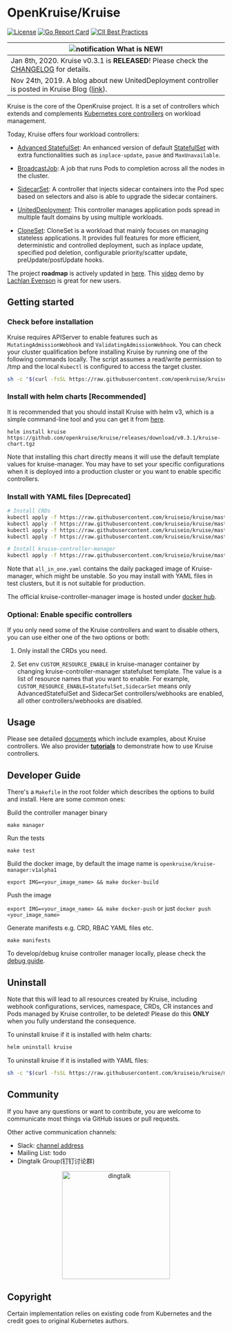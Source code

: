 # OpenKruise/Kruise

[![License](https://img.shields.io/badge/license-Apache%202-4EB1BA.svg)](https://www.apache.org/licenses/LICENSE-2.0.html)
[![Go Report Card](https://goreportcard.com/badge/github.com/openkruise/kruise)](https://goreportcard.com/report/github.com/openkruise/kruise)
[![CII Best Practices](https://bestpractices.coreinfrastructure.org/projects/2908/badge)](https://bestpractices.coreinfrastructure.org/en/projects/2908)

|![notification](docs/img/bell-outline-badge.svg) What is NEW!|
|------------------|
|Jan 8th, 2020. Kruise v0.3.1 is **RELEASED**! Please check the [CHANGELOG](CHANGELOG.md) for details.|
|Nov 24th, 2019. A blog about new UnitedDeployment controller is posted in Kruise Blog ([link](http://openkruise.io/en-us/blog/blog3.html)).|

Kruise is the core of the OpenKruise project. It is a set of controllers which extends and complements [Kubernetes core controllers](https://kubernetes.io/docs/concepts/overview/what-is-kubernetes/) on workload management.

Today, Kruise offers four workload controllers:

- [Advanced StatefulSet](./docs/concepts/astatefulset/README.md): An enhanced version of default [StatefulSet](https://kubernetes.io/docs/concepts/workloads/controllers/statefulset/) with extra functionalities such as `inplace-update`, `pasue` and `MaxUnavailable`.

- [BroadcastJob](./docs/concepts/broadcastJob/README.md): A job that runs Pods to completion across all the nodes in the cluster.

- [SidecarSet](./docs/concepts/sidecarSet/README.md): A controller that injects sidecar containers into the Pod spec based on selectors and also is able to upgrade the sidecar containers.

- [UnitedDeployment](./docs/concepts/uniteddeployment/README.md): This controller manages application pods spread in multiple fault domains by using multiple workloads.

- [CloneSet](./docs/concepts/cloneset/README.md): CloneSet is a workload that mainly focuses on managing stateless applications. It provides full features for more efficient, deterministic and controlled deployment, such as inplace update, specified pod deletion, configurable priority/scatter update, preUpdate/postUpdate hooks.

The project **roadmap** is actively updated in [here](https://github.com/openkruise/kruise/projects).
This [video](https://www.youtube.com/watch?v=elB7reZ6eAQ) demo by [Lachlan Evenson](https://github.com/lachie83) is great for new users.

## Getting started

### Check before installation

Kruise requires APIServer to enable features such as `MutatingAdmissionWebhook` and `ValidatingAdmissionWebhook`. You can check your cluster qualification
before installing Kruise by running one of the following commands locally. The script assumes a read/write permission to /tmp and the local
`Kubectl` is configured to access the target cluster.

```bash
sh -c "$(curl -fsSL https://raw.githubusercontent.com/openkruise/kruise/master/scripts/check_for_installation.sh)"
```

### Install with helm charts [Recommended]

It is recommended that you should install Kruise with helm v3, which is a simple command-line tool and you can get it from [here](https://github.com/helm/helm/releases).

```
helm install kruise https://github.com/openkruise/kruise/releases/download/v0.3.1/kruise-chart.tgz
```

Note that installing this chart directly means it will use the default template values for kruise-manager.
You may have to set your specific configurations when it is deployed into a production cluster or you want to enable specific controllers.

### Install with YAML files [Deprecated]

```bash
# Install CRDs
kubectl apply -f https://raw.githubusercontent.com/kruiseio/kruise/master/config/crds/apps_v1alpha1_broadcastjob.yaml
kubectl apply -f https://raw.githubusercontent.com/kruiseio/kruise/master/config/crds/apps_v1alpha1_sidecarset.yaml
kubectl apply -f https://raw.githubusercontent.com/kruiseio/kruise/master/config/crds/apps_v1alpha1_statefulset.yaml
kubectl apply -f https://raw.githubusercontent.com/kruiseio/kruise/master/config/crds/apps_v1alpha1_uniteddeployment.yaml

# Install kruise-controller-manager
kubectl apply -f https://raw.githubusercontent.com/kruiseio/kruise/master/config/manager/all_in_one.yaml
```

Note that `all_in_one.yaml` contains the daily packaged image of Kruise-manager, which might be unstable.
So you may install with YAML files in test clusters, but it is not suitable for production.

The official kruise-controller-manager image is hosted under [docker hub](https://hub.docker.com/r/openkruise/kruise-manager).

### Optional: Enable specific controllers

If you only need some of the Kruise controllers and want to disable others, you can use either one of the two options or both:

1. Only install the CRDs you need.

2. Set env `CUSTOM_RESOURCE_ENABLE` in kruise-manager container by changing kruise-controller-manager statefulset template. The value is a list of resource names that you want to enable. For example, `CUSTOM_RESOURCE_ENABLE=StatefulSet,SidecarSet` means only AdvancedStatefulSet and SidecarSet controllers/webhooks are enabled, all other controllers/webhooks are disabled.

## Usage

Please see detailed [documents](./docs/README.md) which include examples, about Kruise controllers.
We also provider [**tutorials**](./docs/tutorial/README.md) to demonstrate how to use Kruise controllers.

## Developer Guide

There's a `Makefile` in the root folder which describes the options to build and install. Here are some common ones:

Build the controller manager binary

`make manager`

Run the tests

`make test`

Build the docker image, by default the image name is `openkruise/kruise-manager:v1alpha1`

`export IMG=<your_image_name> && make docker-build`

Push the image

`export IMG=<your_image_name> && make docker-push`
or just
`docker push <your_image_name>`

Generate manifests e.g. CRD, RBAC YAML files etc.

`make manifests`

To develop/debug kruise controller manager locally, please check the [debug guide](./docs/debug/README.md).

## Uninstall

Note that this will lead to all resources created by Kruise, including webhook configurations, services, namespace, CRDs, CR instances and Pods managed by Kruise controller, to be deleted!
Please do this **ONLY** when you fully understand the consequence.

To uninstall kruise if it is installed with helm charts:

```bash
helm uninstall kruise
```

To uninstall kruise if it is installed with YAML files:

```bash
sh -c "$(curl -fsSL https://raw.githubusercontent.com/kruiseio/kruise/master/scripts/uninstall.sh)"
```

## Community

If you have any questions or want to contribute, you are welcome to communicate most things via GitHub issues or pull requests.

Other active communication channels:

- Slack: [channel address](https://join.slack.com/t/kruise-workspace/shared_invite/enQtNjU5NzQ0ODcyNjYzLWJlZGJiZjUwNGU5Y2U2ODI3N2JiODI4N2M1OWFlOTgzMDgyOWVkZGRjNzdmZTBjYzgxZmM5MjAyNjhhZTdmMjQ)
- Mailing List: todo
- Dingtalk Group(钉钉讨论群)

<div align="center">
  <img src="docs/img/openkruise-dev-group.JPG" width="250" title="dingtalk">
</div>

## Copyright

Certain implementation relies on existing code from Kubernetes and the credit goes to original Kubernetes authors.
